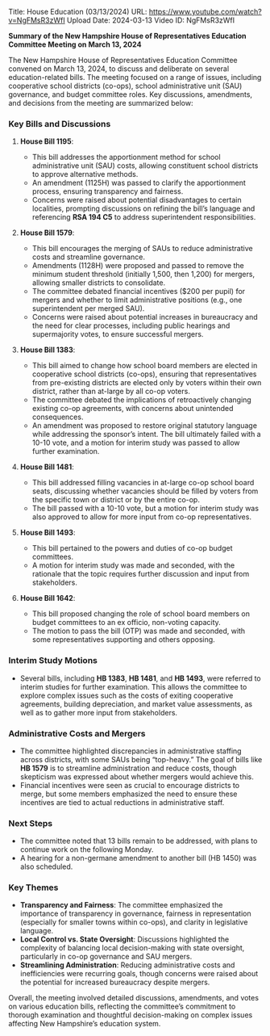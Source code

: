 Title: House Education (03/13/2024)
URL: https://www.youtube.com/watch?v=NgFMsR3zWfI
Upload Date: 2024-03-13
Video ID: NgFMsR3zWfI

**Summary of the New Hampshire House of Representatives Education Committee Meeting on March 13, 2024**

The New Hampshire House of Representatives Education Committee convened on March 13, 2024, to discuss and deliberate on several education-related bills. The meeting focused on a range of issues, including cooperative school districts (co-ops), school administrative unit (SAU) governance, and budget committee roles. Key discussions, amendments, and decisions from the meeting are summarized below:

### **Key Bills and Discussions**

1. **House Bill 1195**:
   - This bill addresses the apportionment method for school administrative unit (SAU) costs, allowing constituent school districts to approve alternative methods. 
   - An amendment (1125H) was passed to clarify the apportionment process, ensuring transparency and fairness.
   - Concerns were raised about potential disadvantages to certain localities, prompting discussions on refining the bill’s language and referencing **RSA 194 C5** to address superintendent responsibilities.

2. **House Bill 1579**:
   - This bill encourages the merging of SAUs to reduce administrative costs and streamline governance.
   - Amendments (1128H) were proposed and passed to remove the minimum student threshold (initially 1,500, then 1,200) for mergers, allowing smaller districts to consolidate.
   - The committee debated financial incentives ($200 per pupil) for mergers and whether to limit administrative positions (e.g., one superintendent per merged SAU).
   - Concerns were raised about potential increases in bureaucracy and the need for clear processes, including public hearings and supermajority votes, to ensure successful mergers.

3. **House Bill 1383**:
   - This bill aimed to change how school board members are elected in cooperative school districts (co-ops), ensuring that representatives from pre-existing districts are elected only by voters within their own district, rather than at-large by all co-op voters.
   - The committee debated the implications of retroactively changing existing co-op agreements, with concerns about unintended consequences.
   - An amendment was proposed to restore original statutory language while addressing the sponsor’s intent. The bill ultimately failed with a 10-10 vote, and a motion for interim study was passed to allow further examination.

4. **House Bill 1481**:
   - This bill addressed filling vacancies in at-large co-op school board seats, discussing whether vacancies should be filled by voters from the specific town or district or by the entire co-op.
   - The bill passed with a 10-10 vote, but a motion for interim study was also approved to allow for more input from co-op representatives.

5. **House Bill 1493**:
   - This bill pertained to the powers and duties of co-op budget committees.
   - A motion for interim study was made and seconded, with the rationale that the topic requires further discussion and input from stakeholders.

6. **House Bill 1642**:
   - This bill proposed changing the role of school board members on budget committees to an ex officio, non-voting capacity.
   - The motion to pass the bill (OTP) was made and seconded, with some representatives supporting and others opposing.

### **Interim Study Motions**
   - Several bills, including **HB 1383**, **HB 1481**, and **HB 1493**, were referred to interim studies for further examination. This allows the committee to explore complex issues such as the costs of exiting cooperative agreements, building depreciation, and market value assessments, as well as to gather more input from stakeholders.

### **Administrative Costs and Mergers**
   - The committee highlighted discrepancies in administrative staffing across districts, with some SAUs being “top-heavy.” The goal of bills like **HB 1579** is to streamline administration and reduce costs, though skepticism was expressed about whether mergers would achieve this.
   - Financial incentives were seen as crucial to encourage districts to merge, but some members emphasized the need to ensure these incentives are tied to actual reductions in administrative staff.

### **Next Steps**
   - The committee noted that 13 bills remain to be addressed, with plans to continue work on the following Monday.
   - A hearing for a non-germane amendment to another bill (HB 1450) was also scheduled.

### **Key Themes**
   - **Transparency and Fairness**: The committee emphasized the importance of transparency in governance, fairness in representation (especially for smaller towns within co-ops), and clarity in legislative language.
   - **Local Control vs. State Oversight**: Discussions highlighted the complexity of balancing local decision-making with state oversight, particularly in co-op governance and SAU mergers.
   - **Streamlining Administration**: Reducing administrative costs and inefficiencies were recurring goals, though concerns were raised about the potential for increased bureaucracy despite mergers.

Overall, the meeting involved detailed discussions, amendments, and votes on various education bills, reflecting the committee’s commitment to thorough examination and thoughtful decision-making on complex issues affecting New Hampshire’s education system.